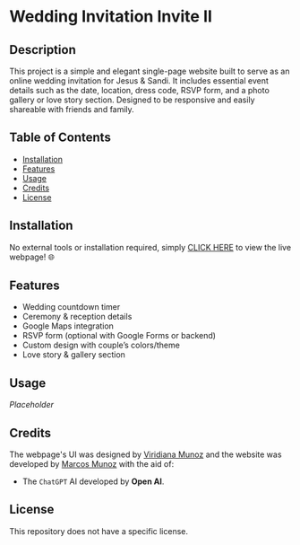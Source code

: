 # Wedding Invitation Invite II

## Description

This project is a simple and elegant single-page website built to serve as an online wedding invitation for Jesus & Sandi. It includes essential event details such as the date, location, dress code, RSVP form, and a photo gallery or love story section. Designed to be responsive and easily shareable with friends and family.

## Table of Contents

* [Installation](#installation)
* [Features](#features)
* [Usage](#usage)
* [Credits](#credits)
* [License](#license)

## Installation

No external tools or installation required, simply [CLICK HERE](https://marcusmr15.github.io/boda-jesus-sandi/) to view the live webpage! 🌐

## Features

* Wedding countdown timer
* Ceremony & reception details
* Google Maps integration
* RSVP form (optional with Google Forms or backend)
* Custom design with couple’s colors/theme
* Love story & gallery section

## Usage

_Placeholder_

## Credits

The webpage's UI was designed by [Viridiana Munoz](https://www.example.com/) and the website was developed by [Marcos Munoz](https://github.com/marcusmr15) with the aid of:

* The `ChatGPT` AI developed by __Open AI__.

## License

This repository does not have a specific license.
